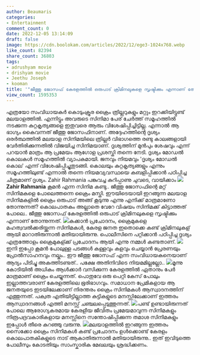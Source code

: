 ```yaml
---
author: Beaumaris
categories:
- Entertainment
comment_count: 0
date: 2022-12-05 13:14:09
draft: false
image: https://cdn.boolokam.com/articles/2022/12/ege3-1024x768.webp
like_count: 82394
share_count: 36803
tags:
- adrushyam movie
- drishyam movie
- Jeethu Joseph
- kooman
title: '"ജീത്തു ജോസഫ് കേരളത്തിൽ ഒരുപാട് ക്രിമിനലുകളെ സൃഷ്ടിക്കും എന്നാണ് തോന്നുന്നത്"'
view_count: 1595353
---
```


എത്രയോ സംവിധായകർ കൊടുംക്രൂര ക്രൈം ത്രില്ലറുകളും മറ്റും ഇറക്കിയിട്ടുണ്ട് മലയാളത്തിൽ. എന്നിട്ടും അവരുടെ സിനിമാ പേര് ചേർത്ത് സമൂഹത്തിൽ നടക്കുന്ന കുറ്റകൃത്യങ്ങളെ ഇതുവരെ ആരും വിശേഷിപ്പിച്ചിട്ടില്ല. എന്നാൽ ആ ഭാഗ്യം കൈവന്നത് ജീത്തു ജോസഫിനാണ്. അദ്ദേഹത്തിന്റെ ദൃശ്യം ഒരർത്ഥത്തിൽ മലയാള സിനിമയിലെ ത്രില്ലർ വിഭാഗത്തെ രണ്ടു കാലങ്ങളായി വേർതിരിക്കുന്നതിൽ വിജയിച്ച സിനിമയാണ്. ദൃശ്യത്തിന് മുൻപും ശേഷവും എന്ന് പറയാൻ മാത്രം ആ പ്രമേയം ആഗോള പ്രശസ്തി തന്നെ നേടി. ദൃശ്യം മോഡൽ കൊലകൾ സമൂഹത്തിൽ വ്യാപകമായി. ജനവും നിയമവും 'ദൃശ്യം മോഡൽ കൊല' എന്ന് വിശേഷിപ്പിച്ചുതുടങ്ങി. കൊലയും കുറ്റകൃത്യങ്ങളും എന്നും സമൂഹത്തിലുണ്ട് എന്നാൽ തന്നെ നിയമവ്യവസ്ഥയെ കബളിപ്പിക്കാൻ പഠിപ്പിച്ച ചിത്രമാണ് ദൃശ്യം. Zahir Rahmania പങ്കുവച്ച കുറിപ്പാണു ചുവടെ, വായിക്കാം **![](https://cdn.boolokam.com/articles/2022/12/ege3-1024x768.webp)Zahir Rahmania** കൂമൻ എന്ന സിനിമ കണ്ടു.. ജീത്തു ജോസഫിന്റെ മറ്റ് സിനിമകളെ പോലെത്തന്നെ ക്രൈം മസ്തി. ഈയിടെയായി ഇറങ്ങുന്ന മലയാള സിനിമകളിൽ ക്രൈം ഒരുപാട് അങ്ങ് കൂടുന്നു എന്നു എനിക്ക് മാത്രമാണോ തോന്നുന്നത്? കൊലപാതകം അല്ലാതെ വേറേ വിഷയം സിനിമക്ക് കിട്ടാത്തത് പോലെ.. ജീത്തു ജോസഫ് കേരളത്തിൽ ഒരുപാട് ക്രിമിനലുകളെ സൃഷ്ടിക്കും എന്നാണ് തോന്നുന്നത്. ![](https://cdn.boolokam.com/articles/2022/12/wwffff.jpeg)കക്കാൻ പ്രചോദനം, ക്രൈമുകളെ മഹത്വവൽക്കരിയ്ക്കുന്ന സിനിമകൾ, കേരള ജനത ഇതൊക്കെ കണ്ട് ക്രിമിനലുകള് ആയി മാറാതിരുന്നാൽ മതിയായിരുന്നു. പൊലീസിനെ പറ്റിക്കാൻ പഠിപ്പിച്ച ദൃശ്യം എത്രത്തോളം ക്രൈമുകള്ക്ക് പ്രചോദനം ആയി എന്നു നമ്മൾ കണ്ടതാണ്. ![](https://cdn.boolokam.com/articles/2022/12/r2rtt-1024x569.jpg)ഇനി ഇപ്പോ കൂമൻ പോലുള്ള പടങ്ങൾ കള്ളവും കളവും ചെയ്യാൻ പ്രേരണയും പ്രോൽസാഹനവും നല്കും.. ഈ ജീത്തു ജോസഫ് എന്ന സംവിധായകനെയാണ് ആദ്യം പിടിച്ചു അകത്തിടണ്ടത്.. പക്ഷേ അതിനിവിടെ നിയമമില്ലല്ലോ.. ![](https://cdn.boolokam.com/articles/2022/12/eeeerrr-1024x538.jpg)മൂന്നു കോടിയിൽ അധികം ആൾക്കാർ വസിക്കുന്ന കേരളത്തിൽ ഏതാനും പേർ മാത്രമാണ് ക്രൈം ചെയ്യുന്നത്. പൊതുവേ ഒരു പെറ്റി കേസ് പോലും ഇല്ലാത്തവരാണ് കേരളത്തിലെ ഭൂരിഭാഗവും. സമാധാന പ്രേമികളായ ആ ജനതയുടെ ഇടയിലേക്കാണ് നിരന്തരം ക്രൈം സിനിമകൾ ആസ്വാദനത്തിന് എത്തുന്നത്. പക്വത എതിയിട്ടില്ലാത്ത കുട്ടികളുടെ മനസ്സിലേക്കാണ് ഇത്തരം ആസ്വാദനങ്ങൾ എത്തി മനസ്സ് ചഞ്ചലപ്പെടുത്തുന്നത്. ![](https://cdn.boolokam.com/articles/2022/12/dvvbbb.webp)പണ്ട് ഉണ്ടായിരുന്നത് പോലെ ആരോഗ്യകരമായ കേരളീയ ജീവിതം പ്രമേയമാവുന്ന സിനിമകളും നിരൂപദ്രവകാരികളായ മനസ്സിനെ സന്തോഷിപ്പിക്കുന്ന തമാശ സിനിമകളും ഇപ്പോൾ തീരെ കുറഞ്ഞു വരുന്നു. ![](https://cdn.boolokam.com/articles/2022/12/vdbb.jpg)മലയാളത്തിൽ ഇറങ്ങുന്ന ഇത്തരം സൈക്കോ ക്രൈം സിനിമകൾ കണ്ട് പ്രചോദനം ഉൾക്കൊണ്ട് കേരളം കൊലപാതകികളുടെ നാട് ആകാതിരുന്നാൽ മതിയായിരുന്നു.. ഇത് ഇവിടുത്തെ പോലീസും കോടതിയും സാംസ്കാരിക മേഖലയും ശ്രദ്ധിക്കണം.